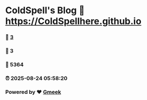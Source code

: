 # ColdSpell's Blog :link: https://ColdSpellhere.github.io 
### :page_facing_up: [3](https://ColdSpellhere.github.io/tag.html) 
### :speech_balloon: 3 
### :hibiscus: 5364 
### :alarm_clock: 2025-08-24 05:58:20 
### Powered by :heart: [Gmeek](https://github.com/Meekdai/Gmeek)
